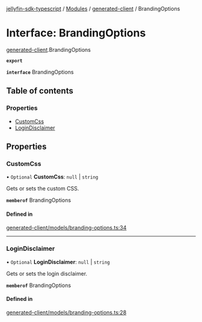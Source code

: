 [jellyfin-sdk-typescript](../README.md) / [Modules](../modules.md) / [generated-client](../modules/generated_client.md) / BrandingOptions

# Interface: BrandingOptions

[generated-client](../modules/generated_client.md).BrandingOptions

**`export`**

**`interface`** BrandingOptions

## Table of contents

### Properties

- [CustomCss](generated_client.BrandingOptions.md#customcss)
- [LoginDisclaimer](generated_client.BrandingOptions.md#logindisclaimer)

## Properties

### CustomCss

• `Optional` **CustomCss**: ``null`` \| `string`

Gets or sets the custom CSS.

**`memberof`** BrandingOptions

#### Defined in

[generated-client/models/branding-options.ts:34](https://github.com/thornbill/jellyfin-sdk-typescript/blob/7534c86/src/generated-client/models/branding-options.ts#L34)

___

### LoginDisclaimer

• `Optional` **LoginDisclaimer**: ``null`` \| `string`

Gets or sets the login disclaimer.

**`memberof`** BrandingOptions

#### Defined in

[generated-client/models/branding-options.ts:28](https://github.com/thornbill/jellyfin-sdk-typescript/blob/7534c86/src/generated-client/models/branding-options.ts#L28)
